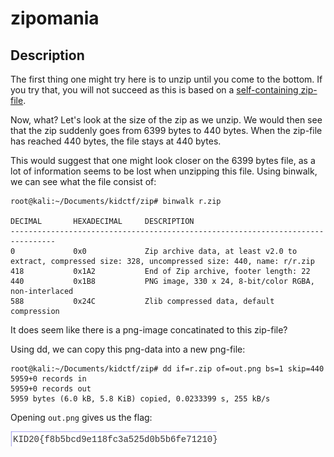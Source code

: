 # zipomania
## Description

The first thing one might try here is to unzip until you come to the bottom. If you try that, you will not succeed as this is based on a [self-containing zip-file](https://research.swtch.com/zip).

Now, what? Let's look at the size of the zip as we unzip. We would then see that the zip suddenly goes from 6399 bytes to 440 bytes. When the zip-file has reached 440 bytes, the file stays at 440 bytes.

This would suggest that one might look closer on the 6399 bytes file, as a lot of information seems to be lost when unzipping this file. Using binwalk, we can see what the file consist of:

```
root@kali:~/Documents/kidctf/zip# binwalk r.zip 

DECIMAL       HEXADECIMAL     DESCRIPTION
--------------------------------------------------------------------------------
0             0x0             Zip archive data, at least v2.0 to extract, compressed size: 328, uncompressed size: 440, name: r/r.zip
418           0x1A2           End of Zip archive, footer length: 22
440           0x1B8           PNG image, 330 x 24, 8-bit/color RGBA, non-interlaced
588           0x24C           Zlib compressed data, default compression
```

It does seem like there is a png-image concatinated to this zip-file?

Using dd, we can copy this png-data into a new png-file:

```
root@kali:~/Documents/kidctf/zip# dd if=r.zip of=out.png bs=1 skip=440
5959+0 records in
5959+0 records out
5959 bytes (6.0 kB, 5.8 KiB) copied, 0.0233399 s, 255 kB/s
```

Opening `out.png` gives us the flag:

![flag](./writeup/out.png)